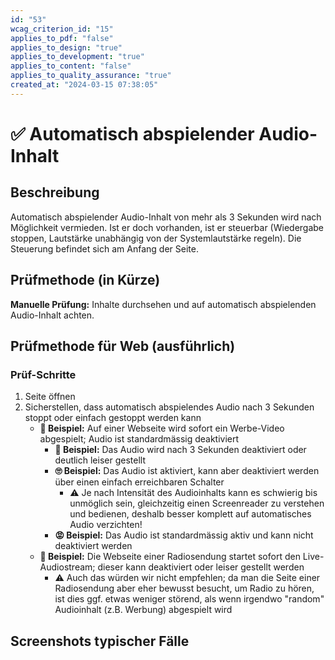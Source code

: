 ```yaml
---
id: "53"
wcag_criterion_id: "15"
applies_to_pdf: "false"
applies_to_design: "true"
applies_to_development: "true"
applies_to_content: "false"
applies_to_quality_assurance: "true"
created_at: "2024-03-15 07:38:05"
---
```


# ✅ Automatisch abspielender Audio-Inhalt

## Beschreibung

Automatisch abspielender Audio-Inhalt von mehr als 3 Sekunden wird nach Möglichkeit vermieden. Ist er doch vorhanden, ist er steuerbar (Wiedergabe stoppen, Lautstärke unabhängig von der Systemlautstärke regeln). Die Steuerung befindet sich am Anfang der Seite.

## Prüfmethode (in Kürze)

**Manuelle Prüfung:** Inhalte durchsehen und auf automatisch abspielenden Audio-Inhalt achten.

## Prüfmethode für Web (ausführlich)

### Prüf-Schritte

1. Seite öffnen
1. Sicherstellen, dass automatisch abspielendes Audio nach 3 Sekunden stoppt oder einfach gestoppt werden kann
    - **🙂 Beispiel:** Auf einer Webseite wird sofort ein Werbe-Video abgespielt; Audio ist standardmässig deaktiviert
        - **🙂 Beispiel:** Das Audio wird nach 3 Sekunden deaktiviert oder deutlich leiser gestellt
        - **🙄 Beispiel:** Das Audio ist aktiviert, kann aber deaktiviert werden über einen einfach erreichbaren Schalter
            - ⚠️ Je nach Intensität des Audioinhalts kann es schwierig bis unmöglich sein, gleichzeitig einen Screenreader zu verstehen und bedienen, deshalb besser komplett auf automatisches Audio verzichten!
        - **😡 Beispiel:** Das Audio ist standardmässig aktiv und kann nicht deaktiviert werden
    - **🙂 Beispiel:** Die Webseite einer Radiosendung startet sofort den Live-Audiostream; dieser kann deaktiviert oder leiser gestellt werden
        - ⚠️ Auch das würden wir nicht empfehlen; da man die Seite einer Radiosendung aber eher bewusst besucht, um Radio zu hören, ist dies ggf. etwas weniger störend, als wenn irgendwo "random" Audioinhalt (z.B. Werbung) abgespielt wird

## Screenshots typischer Fälle

